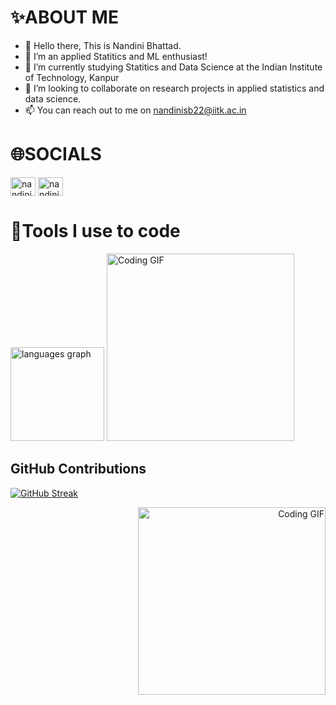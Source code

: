 # ✨ABOUT ME
- 👋 Hello there, This is Nandini Bhattad.
- 👀 I’m an applied Statitics and ML enthusiast!
- :book: I’m currently studying Statitics and Data Science at the Indian Institute of Technology, Kanpur
- 🤝 I’m looking to collaborate on research projects in applied statistics and data science.
- 📫 You can reach out to me on nandinisb22@iitk.ac.in


# 🌐SOCIALS

<a href="https://linkedin.com/in/nandini bhattad" target="blank"><img align="center" src="https://raw.githubusercontent.com/rahuldkjain/github-profile-readme-generator/master/src/images/icons/Social/linked-in-alt.svg" alt="nandini bhattad" height="30" width="40" /></a>
<a href="https://instagram.com/nandinisb_13" target="blank"><img align="center" src="https://raw.githubusercontent.com/rahuldkjain/github-profile-readme-generator/master/src/images/icons/Social/instagram.svg" alt="nandinisb_13" height="30" width="40" /></a>  


# 🧰Tools I use to code 
<p align="left">
  <img src="https://github-readme-stats.vercel.app/api/top-langs?username=NandiniBhattad13&locale=en&hide_title=false&layout=compact&card_width=320&langs_count=5&theme=dracula&hide_border=false" height="150" alt="languages graph"  /> 

  <img width="300" src="https://github-production-user-asset-6210df.s3.amazonaws.com/141108583/294678504-a57a877b-dfe5-4d1d-abf3-44db9ce22393.gif?X-Amz-Algorithm=AWS4-HMAC-SHA256&X-Amz-Credential=AKIAVCODYLSA53PQK4ZA%2F20240106%2Fus-east-1%2Fs3%2Faws4_request&X-Amz-Date=20240106T145255Z&X-Amz-Expires=300&X-Amz-Signature=1500971258ea26475379f5bead004fd07c333b39b5b1199ddbc023ce9433b785&X-Amz-SignedHeaders=host&actor_id=141108583&key_id=0&repo_id=739670174" alt="Coding GIF">
</p>

## GitHub Contributions
<a href="https://git.io/streak-stats"><img src="https://streak-stats.demolab.com?user=NandiniBhattad13&theme=dark" alt="GitHub Streak" /></a>

<p align="right">
  <img width="300" src="https://github.com/NandiniBhattad13/NandiniBhattad13/raw/main/assets/141108583/a57a877b-dfe5-4d1d-abf3-44db9ce22393.gif" alt="Coding GIF">
</p>


<!---
NandiniBhattad13/NandiniBhattad13 is a ✨ special ✨ repository because its `README.md` (this file) appears on your GitHub profile.
You can click the Preview link to take a look at your changes.
--->
